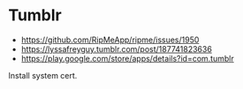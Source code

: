 # Tumblr

- https://github.com/RipMeApp/ripme/issues/1950
- https://lyssafreyguy.tumblr.com/post/187741823636
- https://play.google.com/store/apps/details?id=com.tumblr

Install system cert.
